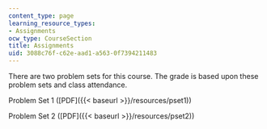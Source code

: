 ```yaml
---
content_type: page
learning_resource_types:
- Assignments
ocw_type: CourseSection
title: Assignments
uid: 3088c76f-c62e-aad1-a563-0f7394211483
---
```


There are two problem sets for this course. The grade is based upon these problem sets and class attendance.

Problem Set 1 ([PDF]({{< baseurl >}}/resources/pset1))

Problem Set 2 ([PDF]({{< baseurl >}}/resources/pset2))